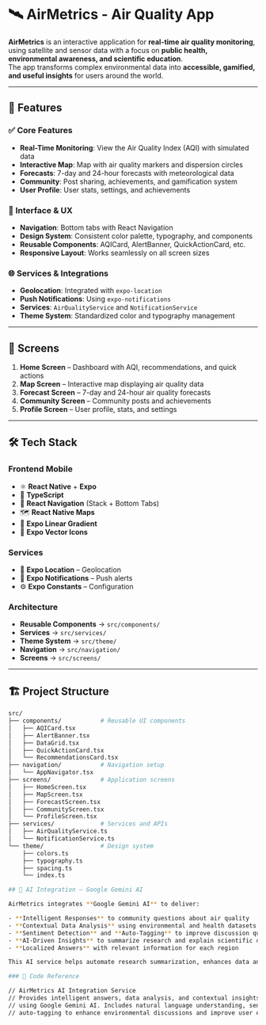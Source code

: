 # 🛰️ AirMetrics - Air Quality App

**AirMetrics** is an interactive application for **real-time air quality monitoring**, using satellite and sensor data with a focus on **public health, environmental awareness, and scientific education**.  
The app transforms complex environmental data into **accessible, gamified, and useful insights** for users around the world.

---

## 🚀 Features

### ✅ Core Features
- **Real-Time Monitoring**: View the Air Quality Index (AQI) with simulated data  
- **Interactive Map**: Map with air quality markers and dispersion circles  
- **Forecasts**: 7-day and 24-hour forecasts with meteorological data  
- **Community**: Post sharing, achievements, and gamification system  
- **User Profile**: User stats, settings, and achievements  

### 🎨 Interface & UX
- **Navigation**: Bottom tabs with React Navigation  
- **Design System**: Consistent color palette, typography, and components  
- **Reusable Components**: AQICard, AlertBanner, QuickActionCard, etc.  
- **Responsive Layout**: Works seamlessly on all screen sizes  

### 🌐 Services & Integrations
- **Geolocation**: Integrated with `expo-location`  
- **Push Notifications**: Using `expo-notifications`  
- **Services**: `AirQualityService` and `NotificationService`  
- **Theme System**: Standardized color and typography management  

---

## 📱 Screens

1. **Home Screen** – Dashboard with AQI, recommendations, and quick actions  
2. **Map Screen** – Interactive map displaying air quality data  
3. **Forecast Screen** – 7-day and 24-hour air quality forecasts  
4. **Community Screen** – Community posts and achievements  
5. **Profile Screen** – User profile, stats, and settings  

---

## 🛠️ Tech Stack

### Frontend Mobile
- ⚛️ **React Native** + **Expo**  
- 🧩 **TypeScript**  
- 🧭 **React Navigation** (Stack + Bottom Tabs)  
- 🗺️ **React Native Maps**  
- 🌈 **Expo Linear Gradient**  
- 🧠 **Expo Vector Icons**

### Services
- 📍 **Expo Location** – Geolocation  
- 🔔 **Expo Notifications** – Push alerts  
- ⚙️ **Expo Constants** – Configuration  

### Architecture
- **Reusable Components** → `src/components/`  
- **Services** → `src/services/`  
- **Theme System** → `src/theme/`  
- **Navigation** → `src/navigation/`  
- **Screens** → `src/screens/`  

---

## 🏗️ Project Structure

```bash
src/
├── components/           # Reusable UI components
│   ├── AQICard.tsx
│   ├── AlertBanner.tsx
│   ├── DataGrid.tsx
│   ├── QuickActionCard.tsx
│   └── RecommendationsCard.tsx
├── navigation/           # Navigation setup
│   └── AppNavigator.tsx
├── screens/              # Application screens
│   ├── HomeScreen.tsx
│   ├── MapScreen.tsx
│   ├── ForecastScreen.tsx
│   ├── CommunityScreen.tsx
│   └── ProfileScreen.tsx
├── services/             # Services and APIs
│   ├── AirQualityService.ts
│   └── NotificationService.ts
└── theme/                # Design system
    ├── colors.ts
    ├── typography.ts
    ├── spacing.ts
    └── index.ts

## 🤖 AI Integration – Google Gemini AI

AirMetrics integrates **Google Gemini AI** to deliver:

- **Intelligent Responses** to community questions about air quality  
- **Contextual Data Analysis** using environmental and health datasets  
- **Sentiment Detection** and **Auto-Tagging** to improve discussion quality  
- **AI-Driven Insights** to summarize research and explain scientific data clearly  
- **Localized Answers** with relevant information for each region  

This AI service helps automate research summarization, enhances data analysis, and makes scientific insights **more accessible, accurate, and actionable** for all users.

### 🧩 Code Reference

// AirMetrics AI Integration Service
// Provides intelligent answers, data analysis, and contextual insights for community questions
// using Google Gemini AI. Includes natural language understanding, sentiment detection, and
// auto-tagging to enhance environmental discussions and improve user engagement.
